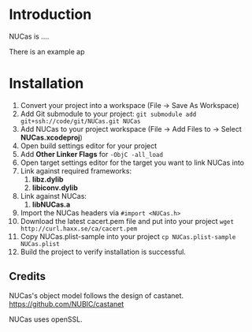 Introduction
============

NUCas is ....

There is an example ap


Installation
============

1. Convert your project into a workspace (File -> Save As Workspace)
1. Add Git submodule to your project: `git submodule add git+ssh://code/git/NUCas.git NUCas`
1. Add NUCas to your project workspace (File -> Add Files to <Your Project> -> Select **NUCas.xcodeproj**)
1. Open build settings editor for your project
1. Add **Other Linker Flags** for `-ObjC -all_load` 
1. Open target settings editor for the target you want to link NUCas into
1. Link against required frameworks:
    1. **libz.dylib**
    1. **libiconv.dylib**
1. Link against NUCas:
    1. **libNUCas.a**
1. Import the NUCas headers via `#import <NUCas.h>`
1. Download the latest cacert.pem file and put into your project `wget http://curl.haxx.se/ca/cacert.pem`
1. Copy NUCas.plist-sample into your project `cp NUCas.plist-sample NUCas.plist`
1. Build the project to verify installation is successful.

Credits
-------

NUCas's object model follows the design of castanet. https://github.com/NUBIC/castanet

NUCas uses openSSL.
